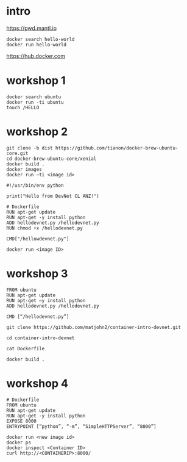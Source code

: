 # intro

https://pwd.mantl.io

```
docker search hello-world
docker run hello-world
```

https://hub.docker.com


# workshop 1

```
docker search ubuntu
docker run -ti ubuntu
touch /HELLO
```

# workshop 2

```
git clone -b dist https://github.com/tianon/docker-brew-ubuntu-core.git
cd docker-brew-ubuntu-core/xenial
docker build .
docker images
docker run –ti <image id>
```

```
#!/usr/bin/env python

print("Hello from DevNet CL ANZ!")
```

```
# Dockerfile
RUN apt-get update
RUN apt-get -y install python
ADD hellodevnet.py /hellodevnet.py
RUN chmod +x /hellodevnet.py

CMD["/hellowdevnet.py"]
```

```
docker run <image ID>
```

# workshop 3

```
FROM ubuntu
RUN apt-get update
RUN apt-get –y install python
ADD hellodevnet.py /hellodevnet.py

CMD [“/hellodevnet.py”]
```

```
git clone https://github.com/matjohn2/container-intro-devnet.git

cd container-intro-devnet

cat Dockerfile

docker build .
```

# workshop 4


```
# Dockerfile
FROM ubuntu
RUN apt-get update
RUN apt-get -y install python
EXPOSE 8000
ENTRYPOINT [“python”, “-m”, “SimpleHTTPServer”, “8000”]
```

```
docker run <new image id>
docker ps
docker inspect <Container ID> 
curl http://<CONTAINERIP>:8000/
```



